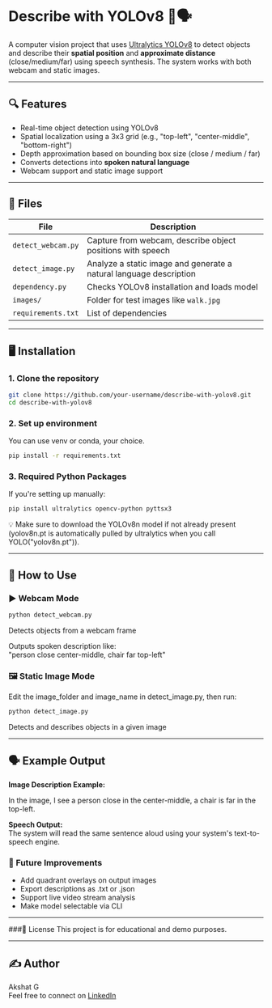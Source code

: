 # Describe with YOLOv8 🧠🗣️

A computer vision project that uses [Ultralytics YOLOv8](https://github.com/ultralytics/ultralytics) to detect objects and describe their **spatial position** and **approximate distance** (close/medium/far) using speech synthesis. The system works with both webcam and static images.

---

## 🔍 Features

- Real-time object detection using YOLOv8
- Spatial localization using a 3x3 grid (e.g., "top-left", "center-middle", "bottom-right")
- Depth approximation based on bounding box size (close / medium / far)
- Converts detections into **spoken natural language**
- Webcam support and static image support

---

## 📁 Files

| File              | Description |
|-------------------|-------------|
| `detect_webcam.py`| Capture from webcam, describe object positions with speech |
| `detect_image.py` | Analyze a static image and generate a natural language description |
| `dependency.py`   | Checks YOLOv8 installation and loads model |
| `images/`         | Folder for test images like `walk.jpg` |
| `requirements.txt`| List of dependencies |

---

## 🖥️ Installation

### 1. Clone the repository
```bash
git clone https://github.com/your-username/describe-with-yolov8.git
cd describe-with-yolov8
```

### 2. Set up environment
You can use venv or conda, your choice.

```bash
pip install -r requirements.txt
```

### 3. Required Python Packages
If you're setting up manually:

```bash
pip install ultralytics opencv-python pyttsx3
```

💡 Make sure to download the YOLOv8n model if not already present (yolov8n.pt is automatically pulled by ultralytics when you call YOLO("yolov8n.pt")).

---

## 🧪 How to Use

### ▶️ Webcam Mode

```bash
python detect_webcam.py
```

Detects objects from a webcam frame

Outputs spoken description like:  
"person close center-middle, chair far top-left"

### 🖼️ Static Image Mode
Edit the image_folder and image_name in detect_image.py, then run:

```bash
python detect_image.py
```

Detects and describes objects in a given image

---

## 🗣️ Example Output

**Image Description Example:**

In the image, I see a person close in the center-middle, a chair is far in the top-left.

**Speech Output:**  
The system will read the same sentence aloud using your system's text-to-speech engine.

### 🔧 Future Improvements
- Add quadrant overlays on output images
- Export descriptions as .txt or .json
- Support live video stream analysis
- Make model selectable via CLI

---

###📄 License
This project is for educational and demo purposes.

---

## ✍️ Author
Akshat G  
Feel free to connect on [LinkedIn](https://www.linkedin.com/in/akshat-gururaj)


